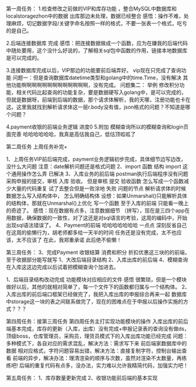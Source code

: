 第一周任务：
1.检查修改之前做的VIP和库存功能 ，整合MySQL中数据库和localstoragezhon中的数据
出库那边未处理，数据已经整合
感悟：操作不难，处理麻烦，切记数据字段/关键字命名按照一样的格式，不要一张表一个格式，吃亏的是自己。

2.后端连接数据库
完成
感悟：把连接数据做成一个函数，应为在嫌我的后端代码中随处要用，这个没什么好说的，了解相关sql包中函数的作用，链接本地数据库是可以完成的。

3.连接数据库完成以后，VIP那边的功能要前后端弄好。
vip现在只完成了查询功能 问题一：但是查询数据库datetime类型和golang中的time.Time，没有解决
其他功能啊啊啊啊啊啊啊啊啊啊啊啊啊，没有完成。
问题集二：
举例 修改积分功能，相关代码比起查询的功能复杂，要是数据硬写入golang中，是可以完成的，但就是数据呀，前端到后端的数据，那个请求体解析，我的天哪，注册功能也卡在这。这里我就找到解析请求体这一层r.body没有值，json格式的问题？不知道是哪个问题？ 

4.payment收银的前端业务逻辑
进度0
5.附加 模糊查询所以的模糊查询和login页面完善
哈哈哈哈哈哈，我真是高估我自己，低估顶呱呱了

第二周任务 上周任务补完+

1、上周任务VIP前后端完成，payment业务逻辑初步完成，具体细节边写边改，没什么大问题 注意：date解析问题还是格式问题 
2、import 函数 结构 import 这个通用操作怎么弄 已解决
3、入库业务的前后端 postman执行后端程序没有问题 采购申报的提交，审核 入库 验收。 
但是审核 提交 验收函数 怎么写成一个函数减少大量的代码重复
试了去整合但是一败涂地 失败 问题的节点 解析请求体的时候数据怎么写入结构体中， 怎么明确结构体 设想：如果Unmarshal()只能解析具体的结构体，那就在Unmarshal()上优化 写一个函数 
至于入库的前端 只能看一晚上的奇迹了。
感悟：现在数据有点多，注意数据细节  （拼写），现在是三四个app在用数据，确保数据的一致性，对了这还是对sql语言的考验，这周的编码中，开始出现sql语法错误了。
4、Payment的前端 哈哈哈哈哈哈哈 一点点 深刻反省自己在这周的偷懒行为，胡老师都多给一天半的时间 任务还是没有完成，太不也应该，太不应该了
在此，我郑重承诺 此后绝不偷懒！

第三周任务：
3、完成Payment 收银结算 消费和积分 折扣优惠这三块的的前端，至于收据部分能写就写
1、大改后端目录结构 
2、入库出库的前后端
4、模糊查询在入库这这边完成以后试着把模糊查询个加进去。

1、后端目录结构改动完成 功能模块对应相应的文件
感悟 很繁琐，但是一个模块做好以后，其他的就相对简单了，每一个文件下的函数都归属与一个结构体。
2、入库出库的前后端口框架已经做完了，我把入库出库的申报综合再来一起 数据库中storage这一块的表之间联系做完了，现在的困难点在于申报以后操作实施的方式？？？

第四周任务：接第三周任务
第四周任务主打实现功能模块的操作 入库出库的前后端基本完成，库存的更新（入库，出库）没有完成+申报记录表的查询没有做ds，顶级boss，仓库管理员，采购员，理货员模式下的入库出库功能已经完成
问题：多种模式下，各自对应的需求混乱，解决方法：需求写下来
前后端家数据库中的数据 相对应格式，字符问题容易出错，解决方法：直接复制字符，控制台输出查看
前端的异步，解决办法：理清渲染的顺序与次数，虽然对渲染不太数量，再练练吧!
后端的重复代码有点多，没办法，实力难以允许我精简代码，加强实力吧！

第五周任务：
1、库存数量更新完成
2、收银功能前后端的基本实现
